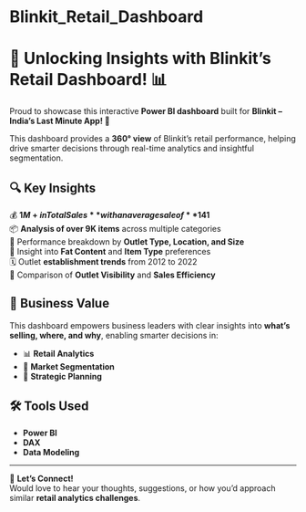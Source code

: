 # Blinkit_Retail_Dashboard
# 🚀 Unlocking Insights with Blinkit’s Retail Dashboard! 📊

Proud to showcase this interactive **Power BI dashboard** built for **Blinkit – India’s Last Minute App! 🛒**

This dashboard provides a **360° view** of Blinkit’s retail performance, helping drive smarter decisions through real-time analytics and insightful segmentation.

## 🔍 Key Insights

💰 **$1M+ in Total Sales** with an average sale of **$141**  
📦 **Analysis of over 9K items** across multiple categories  
🏬 Performance breakdown by **Outlet Type, Location, and Size**  
🍔 Insight into **Fat Content** and **Item Type** preferences  
🗓️ Outlet **establishment trends** from 2012 to 2022  
📍 Comparison of **Outlet Visibility** and **Sales Efficiency**

## 🧠 Business Value

This dashboard empowers business leaders with clear insights into **what’s selling, where, and why**, enabling smarter decisions in:

- 📊 **Retail Analytics**  
- 📍 **Market Segmentation**  
- 🎯 **Strategic Planning**  

## 🛠️ Tools Used

- **Power BI**  
- **DAX**  
- **Data Modeling**

---

🔗 **Let’s Connect!**  
Would love to hear your thoughts, suggestions, or how you’d approach similar **retail analytics challenges**.
